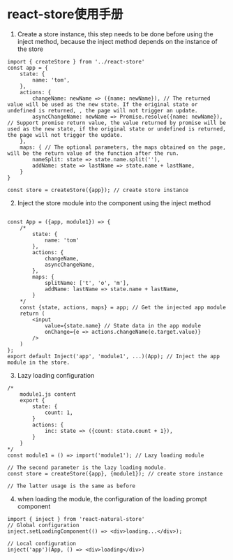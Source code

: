 # react-store使用手册

1. Create a store instance, this step needs to be done before using the inject method, because the inject method depends on the instance of the store

````
import { createStore } from '../react-store'
const app = {
	state: {
		name: 'tom',
	},
	actions: {
		changeName: newName => ({name: newName}), // The returned value will be used as the new state. If the original state or undefined is returned, , the page will not trigger an update.
		asyncChangeName: newName => Promise.resolve({name: newName}), // Support promise return value, the value returned by promise will be used as the new state, if the original state or undefined is returned, the page will not trigger the update.
	},
	maps: { // The optional parameters, the maps obtained on the page, will be the return value of the function after the run.
		nameSplit: state => state.name.split(''),
		addName: state => lastName => state.name + lastName,
	}
}

const store = createStore({app}); // create store instance

````

2. Inject the store module into the component using the inject method

````

const App = ({app, module1}) => {
	/*
		state: {
			name: 'tom'
		},
		actions: {
			changeName,
			asyncChangeName,
		},
		maps: {
			splitName: ['t', 'o', 'm'],
			addName: lastName => state.name + lastName,
		}
	*/
	const {state, actions, maps} = app; // Get the injected app module
	return (
		<input
			value={state.name} // State data in the app module
			onChange={e => actions.changeName(e.target.value)}
		/>
	)
};
export default Inject('app', 'module1', ...)(App); // Inject the app module in the store.

````

3. Lazy loading configuration

````
/*
	module1.js content
	export {
		state: {
			count: 1,
		}
		actions: {
			inc: state => ({count: state.count + 1}),
		}
	}
*/
const module1 = () => import('module1'); // Lazy loading module

// The second parameter is the lazy loading module.
const store = createStore({app}, {module1}); // create store instance

// The latter usage is the same as before

````


4. when loading the module, the configuration of the loading prompt component

````
import { inject } from 'react-natural-store'
// Global configuration
inject.setLoadingComponent(() => <div>loading...</div>);

// Local configuration
inject('app')(App, () => <div>loading</div>)

````
